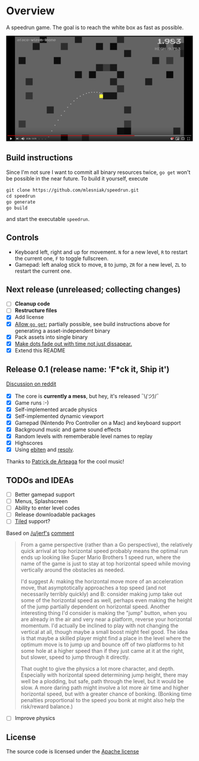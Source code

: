 # Overview

A speedrun game. The goal is to reach the white box as fast as possible.

[![](youtube.png)](http://www.youtube.com/watch?v=C1_BILCPtJ0 "Speedrun 0.1")

## Build instructions

Since I'm not sure I want to commit all binary resources twice, `go get` won't be possible in 
the near future. To build it yourself, execute

    git clone https://github.com/mlesniak/speedrun.git
    cd speedrun
    go generate
    go build
    
and start the executable `speedrun`.    

## Controls

- Keyboard left, right and up for movement. `N` for a new level, `R` to restart the current one, `F` to toggle fullscreen.
- Gamepad: left analog stick to move, `B` to jump,  `ZR` for a new level, `ZL` to restart the current one.

## Next release (unreleased; collecting changes)

- [ ] **Cleanup code**
- [ ] **Restructure files**
- [X] Add license
- [X] [Allow `go get`](https://www.reddit.com/r/golang/comments/ess860/release_01_codename_fck_it_ship_it_of_my_speedrun/ffc9khm?utm_source=share&utm_medium=web2x); partially possible, see build instructions above for generating a asset-independent binary
- [X] Pack assets into single binary
- [X] [Make dots fade out with time not just dissapear.](https://www.reddit.com/r/golang/comments/ess860/release_01_codename_fck_it_ship_it_of_my_speedrun/ffc181e?utm_source=share&utm_medium=web2x)
- [X] Extend this README

## Release 0.1 (release name: 'F*ck it, Ship it')

[Discussion on reddit](https://www.reddit.com/r/golang/comments/ess860/release_01_codename_fck_it_ship_it_of_my_speedrun/)

- [X] The core is **currently a mess**, but hey, it's released ¯\\_(ツ)_/¯
- [X] Game runs :-)
- [X] Self-implemented arcade physics
- [X] Self-implemented dynamic viewport
- [X] Gamepad (Nintendo Pro Controller on a Mac) and keyboard support
- [X] Background music and game sound effects
- [X] Random levels with rememberable level names to replay
- [X] Highscores 
- [X] Using [ebiten](https://ebiten.org/) and [resolv](https://github.com/SolarLune/resolv).

Thanks to [Patrick de Arteaga](https://patrickdearteaga.com/arcade-music) for the cool music!

## TODOs and IDEAs

- [ ] Better gamepad support
- [ ] Menus, Splashscreen
- [ ] Ability to enter level codes
- [ ] Release downloadable packages
- [ ] [Tiled](https://www.mapeditor.org/) support? 

Based on [/u/jerf's](https://www.reddit.com/user/jerf/) [comment](https://www.reddit.com/r/golang/comments/ess860/release_01_codename_fck_it_ship_it_of_my_speedrun/ffcj3s1?utm_source=share&utm_medium=web2x)

> From a game perspective (rather than a Go perspective), the relatively quick arrival at top horizontal speed probably means the optimal run ends up looking like Super Mario Brothers 1 speed run, where the name of the game is just to stay at top horizontal speed while moving vertically around the obstacles as needed.
> 
> I'd suggest A: making the horizontal move more of an acceleration move, that asymptotically approaches a top speed (and not necessarily terribly quickly) and B: consider making jump take out some of the horizontal speed as well, perhaps even making the height of the jump partially dependent on horizontal speed. Another interesting thing I'd consider is making the "jump" button, when you are already in the air and very near a platform, reverse your horizontal momentum. I'd actually be inclined to play with not changing the vertical at all, though maybe a small boost might feel good. The idea is that maybe a skilled player might find a place in the level where the optimum move is to jump up and bounce off of two platforms to hit some hole at a higher speed than if they just came at it at the right, but slower, speed to jump through it directly.
> 
> That ought to give the physics a lot more character, and depth. Especially with horizontal speed determining jump height, there may well be a plodding, but safe, path through the level, but it would be slow. A more daring path might involve a lot more air time and higher horizontal speed, but with a greater chance of bonking. (Bonking time penalties proportional to the speed you bonk at might also help the risk/reward balance.)

- [ ] Improve physics 

## License

The source code is licensed under the [Apache license](https://raw.githubusercontent.com/mlesniak/speedrun/master/LICENSE)
